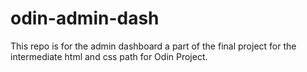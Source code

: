 # odin-admin-dash

This repo is for the admin dashboard a part of the final project for the intermediate html and css path for Odin Project.